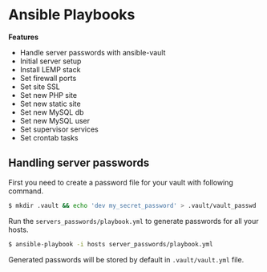 # Ansible Playbooks

**Features**

 - Handle server passwords with ansible-vault
 - Initial server setup
 - Install LEMP stack
 - Set firewall ports
 - Set site SSL
 - Set new PHP site
 - Set new static site
 - Set new MySQL db
 - Set new MySQL user
 - Set supervisor services
 - Set crontab tasks


## Handling server passwords

First you need to create a password file for your vault with following command.

```bash
$ mkdir .vault && echo 'dev my_secret_password' > .vault/vault_passwd
```

Run the `servers_passwords/playbook.yml` to generate passwords for all your hosts.

```bash
$ ansible-playbook -i hosts server_passwords/playbook.yml
```

Generated passwords will be stored by default in `.vault/vault.yml` file.
